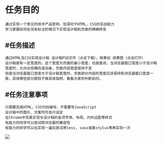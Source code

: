 任务目的
====
    通过实现一个常见的技术产品官网，加深对于HTML，CSS的实战能力
    学习掌握如何在没有标注的情况下实现设计稿到页面的精确转变
    
#任务描述
----
    通过HTML及CSS实现设计稿 设计稿PSD文件（点击下载），效果如 效果图（点击打开）
    设计稿是有一定宽度的，这个宽度为页面的最小宽度，也就是说，当浏览器窗口宽度小于设计稿宽度时，允许出现横向滚动条，页面内容宽度保持不变
    但是当浏览器窗口宽度大于设计稿宽度时，页面部分内容的宽度应该保持和浏览器窗口宽度一致，具体哪些部分题目不做具体指明，看看大家的判断如何。
    
#任务注意事项
----
    只需要完成HTML，CSS代码编写，不需要写JavaScript
    设计稿中的图片、文案均可自行设定
    在Chrome中完美实现与设计稿的各项字体、布局、内外边距等样式
    有能力的同学可以尝试跨浏览器的兼容性
    有能力的同学可以在实现一遍后尝试用less, sass或者stylus等再实现一次
    
![](http://7xrp04.com1.z0.glb.clouddn.com/task_1_7_2.jpg)    
